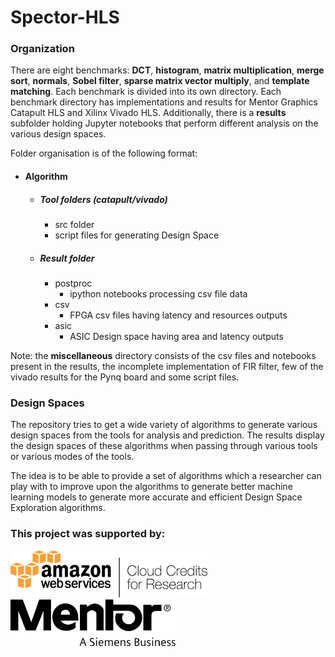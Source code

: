 # Spector-HLS

### Organization

There are eight benchmarks: **DCT**, **histogram**, **matrix multiplication**, **merge sort**, **normals**, **Sobel filter**, **sparse matrix vector multiply**, and **template matching**. Each benchmark is divided into its own directory. Each benchmark directory has implementations and results for Mentor Graphics Catapult HLS and Xilinx Vivado HLS. Additionally, there is a **results** subfolder holding Jupyter notebooks that perform different analysis on the various design spaces. 

Folder organisation is of the following format:

- #### Algorithm
	- ##### Tool folders (catapult/vivado)
		- src folder
		- script files for generating Design Space
	- ##### Result folder
		- postproc
			- ipython notebooks processing csv file data
		- csv
			- FPGA csv files having latency and resources outputs
		- asic
			- ASIC Design space having area and latency outputs

Note: the **miscellaneous** directory consists of the csv files and notebooks present in the results, the incomplete implementation of FIR filter, few of the vivado results for the Pynq board and some script files. 

### Design Spaces
The repository tries to get a wide variety of algorithms to generate various design spaces from the tools for analysis and prediction. The results display the design spaces of these algorithms when passing through various tools or various modes of the tools. 

The idea is to be able to provide a set of algorithms which a researcher can play with to improve upon the algorithms to generate better machine learning models to generate more accurate and efficient Design Space Exploration algorithms.


### This project was supported by:
<img src="AWS-Cloud-Credits-for-Research-Program.png"  height="75">  
<img src="mentor_graphics_logo.png"  height="75"> 
